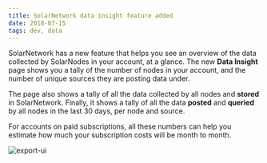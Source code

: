 ```yaml
---
title: SolarNetwork data insight feature added
date: 2018-07-15
tags: dev, data
---
```

SolarNetwork has a new feature that helps you see an overview of the data collected by SolarNodes in
your account, at a glance. The new **Data Insight** page shows you a tally of the number of nodes in
your account, and the number of unique sources they are posting data under.

<!--more-->

The page also shows a
tally of all the data collected by all nodes and **stored** in SolarNetwork. Finally, it shows a
tally of all the data **posted** and **queried** by all nodes in the last 30 days, per node and
source.

For accounts on paid subscriptions, all these numbers can help you estimate how much your
subscription costs will be month to month.

![export-ui](/img/news/solaruser-data-insight.png)
